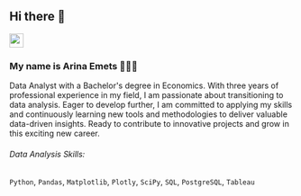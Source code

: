 ## Hi there 👋

<p> <a href="https://www.linkedin.com/in/emetsarina"><img src="https://img.shields.io/badge/linkedin-%230077B5.svg?&style=for-the-badge&logo=linkedin&logoColor=white" height=25></a>

### My name is Arina Emets 🙋🏻‍♀️

Data Analyst with a Bachelor's degree in Economics. With three years of professional experience in my field, I am passionate about transitioning to data analysis. Eager to develop further, I am committed to applying my skills and continuously learning new tools and methodologies to deliver valuable data-driven insights. Ready to contribute to innovative projects and grow in this exciting new career.

###### Data Analysis Skills:
`Python`, `Pandas`, `Matplotlib`, `Plotly`, `SciPy`, `SQL`, `PostgreSQL`, `Tableau`

<!--

-->
